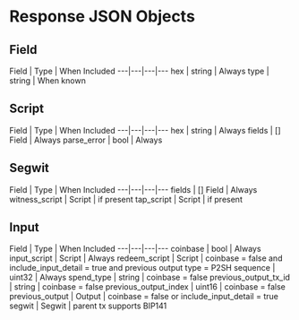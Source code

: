 # Response JSON Objects

## Field

Field | Type | When Included
---|---|---|---
hex | string | Always
type | string | When known

## Script

Field | Type | When Included
---|---|---|---
hex | string | Always
fields | [] Field | Always
parse_error | bool | Always

## Segwit

Field | Type | When Included
---|---|---|---
fields | [] Field | Always
witness_script | Script | if present
tap_script | Script | if present

## Input

Field | Type | When Included
---|---|---|---
coinbase | bool | Always
input_script | Script | Always
redeem_script | Script | coinbase = false and include_input_detail = true and previous output type = P2SH
sequence | uint32 | Always
spend_type | string | coinbase = false
previous_output_tx_id | string | coinbase = false
previous_output_index | uint16 | coinbase = false
previous_output | Output | coinbase = false or include_input_detail = true
segwit | Segwit | parent tx supports BIP141

